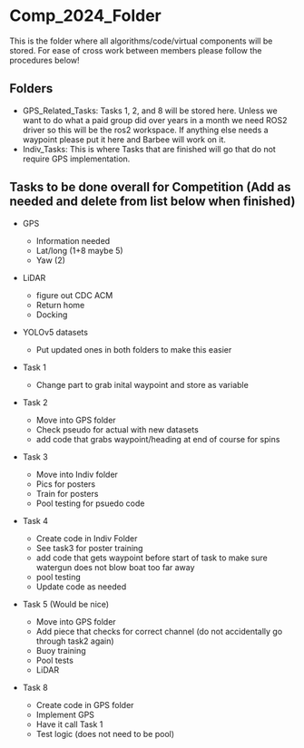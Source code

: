 # Comp_2024_Folder

This is the folder where all algorithms/code/virtual components will be stored. For ease of cross work between members please follow the procedures below!

## Folders

- GPS_Related_Tasks: Tasks 1, 2, and 8 will be stored here. Unless we want to do what a paid group did over years in a month we need ROS2 driver so this will be the ros2 workspace. If anything else needs a waypoint please put it here and Barbee will work on it. 
- Indiv_Tasks: This is where Tasks that are finished will go that do not require GPS implementation. 

## Tasks to be done overall for Competition (Add as needed and delete from list below when finished)
- GPS
	- Information needed
	- Lat/long (1+8 maybe 5)
	- Yaw (2)
- LiDAR 
	- figure out CDC ACM
	- Return home
	- Docking
	
- YOLOv5 datasets
	- Put updated ones in both folders to make this easier
- Task 1
	- Change part to grab inital waypoint and store as variable
- Task 2 
	- Move into GPS folder
	- Check pseudo for actual with new datasets
	- add code that grabs waypoint/heading at end of course for spins
- Task 3
	- Move into Indiv folder
	- Pics for posters
	- Train for posters
	- Pool testing for psuedo code
- Task 4
	- Create code in Indiv Folder
	- See task3 for poster training
	- add code that gets waypoint before start of task to make sure watergun does not blow boat too far away
	- pool testing 
	- Update code as needed
   
- Task 5 (Would be nice)
	- Move into GPS folder
	- Add piece that checks for correct channel (do not accidentally go through task2 again)
	- Buoy training
	- Pool tests
	- LiDAR
- Task 8
	- Create code in GPS folder
	- Implement GPS
	- Have it call Task 1
	- Test logic (does not need to be pool)

